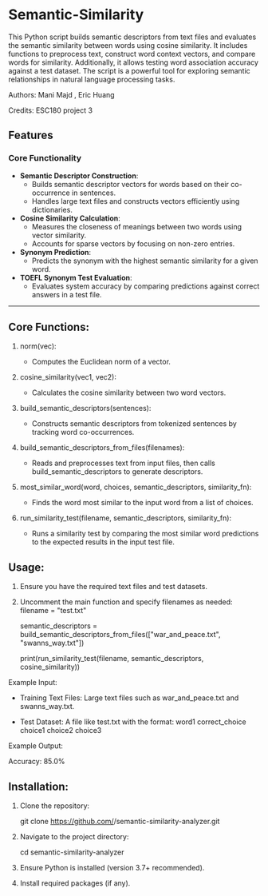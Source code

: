 # Semantic-Similarity
This Python script builds semantic descriptors from text files and evaluates the semantic similarity between words using cosine similarity. It includes functions to preprocess text, construct word context vectors, and compare words for similarity. Additionally, it allows testing word association accuracy against a test dataset. The script is a powerful tool for exploring semantic relationships in natural language processing tasks.

Authors: Mani Majd , Eric Huang

Credits: ESC180 project 3

## Features

### Core Functionality
- **Semantic Descriptor Construction**:
  - Builds semantic descriptor vectors for words based on their co-occurrence in sentences.
  - Handles large text files and constructs vectors efficiently using dictionaries.
- **Cosine Similarity Calculation**:
  - Measures the closeness of meanings between two words using vector similarity.
  - Accounts for sparse vectors by focusing on non-zero entries.
- **Synonym Prediction**:
  - Predicts the synonym with the highest semantic similarity for a given word.
- **TOEFL Synonym Test Evaluation**:
  - Evaluates system accuracy by comparing predictions against correct answers in a test file.

---

## Core Functions:
1. norm(vec):
   - Computes the Euclidean norm of a vector.

2. cosine_similarity(vec1, vec2):
   - Calculates the cosine similarity between two word vectors.

3. build_semantic_descriptors(sentences):
   - Constructs semantic descriptors from tokenized sentences by tracking word co-occurrences.

4. build_semantic_descriptors_from_files(filenames):
   - Reads and preprocesses text from input files, then calls build_semantic_descriptors to generate
     descriptors.

5. most_similar_word(word, choices, semantic_descriptors, similarity_fn):
   - Finds the word most similar to the input word from a list of choices.

6. run_similarity_test(filename, semantic_descriptors, similarity_fn):
   - Runs a similarity test by comparing the most similar word predictions to the expected results
     in the input test file.

## Usage:
1. Ensure you have the required text files and test datasets.
2. Uncomment the main function and specify filenames as needed:
    filename = "test.txt"
   
    semantic_descriptors = build_semantic_descriptors_from_files(["war_and_peace.txt", "swanns_way.txt"])
   
    print(run_similarity_test(filename, semantic_descriptors, cosine_similarity))

Example Input:

- Training Text Files: Large text files such as war_and_peace.txt and swanns_way.txt.
  
- Test Dataset: A file like test.txt with the format:
    word1 correct_choice choice1 choice2 choice3

Example Output:

Accuracy: 85.0%

## Installation:
1. Clone the repository:
   
    git clone https://github.com/<your-username>/semantic-similarity-analyzer.git
   
3. Navigate to the project directory:
   
    cd semantic-similarity-analyzer
   
5. Ensure Python is installed (version 3.7+ recommended).
   
7. Install required packages (if any).
